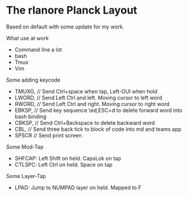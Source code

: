 # The rlanore Planck Layout

Based on default with some update for my work.

What use at work

* Command line a lot
* bash
* Tmux
* Vim

Some adding keycode

* TMUXG, // Send Ctrl+space when tap, Left-GUI when hold
* LWORD, // Send Left Ctrl and left. Moving cursor to left word
* RWORD, // Send Left Ctrl and right. Moving cursor to right word
* EBKSP, // Send key sequence \ed,ESC+d to delete forward word into bash binding
* CBKSP, // Send Ctrl+Backspace to delete backward word
* CBL,   // Send three back tick to block of code into md and teams app
* SPSCR  // Send print screen

Some Mod-Tap

* SHFCAP: Left Shift on held. CapsLok on tap
* CTLSPC: Left Ctrl on held. Space on tap

Some Layer-Tap

* LPAD: Jump to NUMPAD layer on held. Mapped to F

